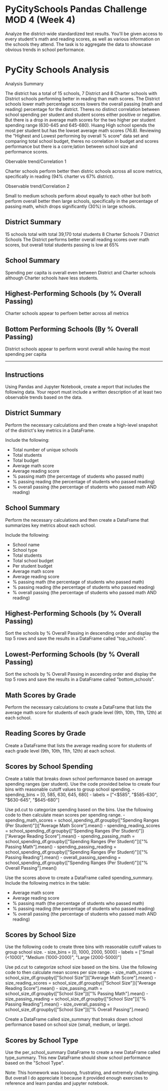 # PyCitySchools Pandas Challenge MOD 4 (Week 4)
Analyze the district-wide standardized test results. You'll be given access to every student's math and reading scores, as well as various information on the schools they attend. The task is to aggregate the data to showcase obvious trends in school performance.

# PyCity Schools Analysis

Analysis Summary

The district has a total of 15 schools, 7 District and 8 Charter schools with District schools performing better in reading than math scores. The District schools lower math percentage scores lowers the overall passing (math and reading) percentage for the district. 
Theres no distinct correlation between school spending per student and student scores either positive or negative. But there is a drop in average math scores for the two higher per student spending range (630-645 and 645-680). Huang High school spends the most per student but has the lowset average math scores (76.8). Reviewing the "Highest and Lowest performing by overall % score" data set and comparing total school budget, theres no correlation in budget and scores performance but there is a corre;lation between school size and performance scores.

Obervable trend/Correlation 1

Charter schools perform better then distric schools across all score metrics, specifically in reading (94% charter vs 67% district). 

Observable trend/Correlation 2

Small to medium schools perform about equally to each other but both perform overall better then large schools, specifically in the percentage of passing math, which drops significantly (30%) in large schools. 

## District Summary

15 schools total with total 39,170 total students
    8 Charter Schools
    7 District Schools
The District performs better overall reading scores over math scores, but overall total students passing is low at 65%

## School Summary
Spending per capita is overall even between District and Charter schools although Charter schools have less students.

## Highest-Performing Schools (by % Overall Passing)
Charter schools appear to perfoem better across all metrics

## Bottom Performing Schools (By % Overall Passing)
District schools appear to perform worst overall while having the most spending per capita

_____________________________________________________________________________________________________________________

## Instructions
Using Pandas and Jupyter Notebook, create a report that includes the following data. Your report must include a written description of at least two observable trends based on the data.

## District Summary
Perform the necessary calculations and then create a high-level snapshot of the district's key metrics in a DataFrame.

Include the following:
- Total number of unique schools
- Total students
- Total budget
- Average math score
- Average reading score
- % passing math (the percentage of students who passed math)
- % passing reading (the percentage of students who passed reading)
- % overall passing (the percentage of students who passed math AND reading)

## School Summary
Perform the necessary calculations and then create a DataFrame that summarizes key metrics about each school.

Include the following:
- School name
- School type
- Total students
- Total school budget
- Per student budget
- Average math score
- Average reading score
- % passing math (the percentage of students who passed math)
- % passing reading (the percentage of students who passed reading)
- % overall passing (the percentage of students who passed math AND reading)

## Highest-Performing Schools (by % Overall Passing)
Sort the schools by % Overall Passing in descending order and display the top 5 rows and save the results in a DataFrame called "top_schools".

## Lowest-Performing Schools (by % Overall Passing)
Sort the schools by % Overall Passing in ascending order and display the top 5 rows and save the results in a DataFrame called "bottom_schools".

## Math Scores by Grade
Perform the necessary calculations to create a DataFrame that lists the average math score for students of each grade level (9th, 10th, 11th, 12th) at each school.

## Reading Scores by Grade
Create a DataFrame that lists the average reading score for students of each grade level (9th, 10th, 11th, 12th) at each school.

## Scores by School Spending
Create a table that breaks down school performance based on average spending ranges (per student).
Use the code provided below to create four bins with reasonable cutoff values to group school spending.
    - spending_bins = [0, 585, 630, 645, 680]
    - labels = ["<$585", "$585-630", "$630-645", "$645-680"]

Use pd.cut to categorize spending based on the bins.
Use the following code to then calculate mean scores per spending range.
    - spending_math_scores = school_spending_df.groupby(["Spending Ranges (Per Student)"])["Average Math Score"].mean()
    - spending_reading_scores = school_spending_df.groupby(["Spending Ranges (Per Student)"])["Average Reading Score"].mean()
    - spending_passing_math = school_spending_df.groupby(["Spending Ranges (Per Student)"])["% Passing Math"].mean()
    - spending_passing_reading = school_spending_df.groupby(["Spending Ranges (Per Student)"])["% Passing Reading"].mean()
    - overall_passing_spending = school_spending_df.groupby(["Spending Ranges (Per Student)"])["% Overall Passing"].mean()

Use the scores above to create a DataFrame called spending_summary.
Include the following metrics in the table:
- Average math score
- Average reading score
- % passing math (the percentage of students who passed math)
- % passing reading (the percentage of students who passed reading)
- % overall passing (the percentage of students who passed math AND reading)

## Scores by School Size
Use the following code to create three bins with reasonable cutoff values to group school size.
    - size_bins = [0, 1000, 2000, 5000]
    - labels = ["Small (<1000)", "Medium (1000-2000)", "Large (2000-5000)"]

Use pd.cut to categorize school size based on the bins.
Use the following code to then calculate mean scores per size range.
    - size_math_scores = school_size_df.groupby(["School Size"])["Average Math Score"].mean()
    - size_reading_scores = school_size_df.groupby(["School Size"])["Average Reading Score"].mean()
    - size_passing_math = school_size_df.groupby(["School Size"])["% Passing Math"].mean()
    - size_passing_reading = school_size_df.groupby(["School Size"])["% Passing Reading"].mean()
    - size_overall_passing = school_size_df.groupby(["School Size"])["% Overall Passing"].mean()

Create a DataFrame called size_summary that breaks down school performance based on school size (small, medium, or large).

## Scores by School Type
Use the per_school_summary DataFrame to create a new DataFrame called type_summary.
This new DataFrame should show school performance based on the "School Type".

Note:
This homework was loooong, frustrating, and extremely challenging. But overall I do appreciate it because it provided enough exercises to reference and learn pandas and jupyter notebook. 
